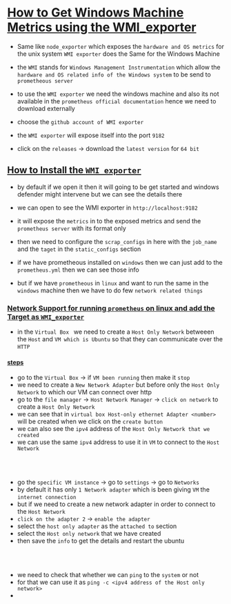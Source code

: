 # <ins> How to Get Windows Machine Metrics using the WMI_exporter </ins> #

- Same like `node_exporter` which exposes the `hardware and OS metrics` for the unix system `WMI exporter` does the Same for the Windows Machine 

- the `WMI` stands for `Windows Management Instrumentation` which allow the `hardware and OS related info of the Windows system` to be send to `prometheous server`

- to use the `WMI exporter` we need the windows machine and also its not available in the `prometheus official documentation` hence we need to download externally

- choose the `github account of WMI exporter`

- the `WMI exporter` will expose itself into the port `9182` 

- click on the `releases` &rarr; download the `latest version` for `64 bit`

## <ins> How to Install the `WMI exporter` </ins> ##

- by default if we open it then it will going to be get started and windows defender might intervene but we can see the details there 

- we can open to see the WMI exporter in `http://localhost:9182`

- it will expose the `metrics` in to the exposed metrics and send the `prometheus server` with its format only 

- then we need to configure the `scrap_configs` in here with the `job_name` and the `taget` in the `static_configs` section

- if we have prometheous installed on `windows` then we can just add to the `prometheus.yml` then we can see those info
  
- but if we have `prometheous` in `linux` and want to run the same in the `windows` machine then we have to do few `network related things`

### <ins> Network Support for running `prometheus` on linux and add the Target as `WMI_exporter` </ins> ####

- in the `Virtual Box ` we need to create a `Host Only Network` betweeen the `Host` and `VM which is Ubuntu` so that they can communicate over the `HTTP`

#### <ins>steps</ins> ####

  -   go to the `Virtual Box` &rarr; if `VM been running` then make it `stop`
  -   we need to create a `New Network Adapter` but before only the `Host Only Network` to which our VM can connect over http
  -   go to the `file manager` &rarr; `Host Network Manager` &rarr; `click on network` to create a `Host Only Network`
  -   we can see that in `virtual box Host-only ethernet Adapter <number>` will be created when we click on the `create button`
  -   we can also see the `ipv4` address of the `Host Only Network that we created`
  -   we can use the same `ipv4` address to use it in `VM` to connect to the `Host Network`

  <br/><br/>

  - go the `specific VM instance` &rarr; go to `settings` &rarr; go to `Networks` 
  - by default it has only `1 Network adapter` which is been giving `VM` the `internet connection`
  - but if we need to create a new network adapter in order to connect to the `Host Network`
  - `click on the adapter 2` &rarr; `enable the adapter`
  - select the `host only adapter` as the `attached to` section
  - select the `Host only network` that we have created 
  - then save the `info` to get the details and restart the ubuntu

<br/><br/>

  - we need to  check that whether we can `ping` to the `system` or not 
  - for that we can use it as `ping -c <ipv4 address of the Host only network>`
  - 






